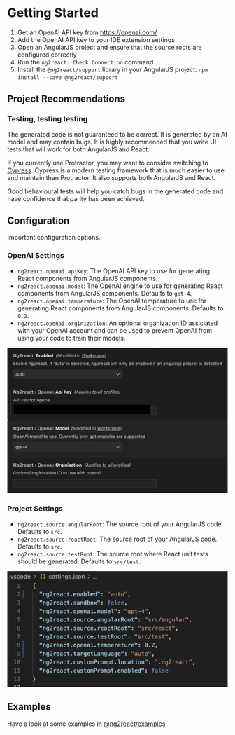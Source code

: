 # Getting Started

1. Get an OpenAI API key from <https://openai.com/>
2. Add the OpenAI API key to your IDE extension settings
3. Open an AngularJS project and ensure that the source roots are configured correctly
4. Run the `ng2react: Check Connection` command
5. Install the `@ng2react/support` library in your AngularJS project: `npm install --save @ng2react/support`

## Project Recommendations

### Testing, testing testing

The generated code is not guaranteed to be correct. It is generated by an AI model and may contain bugs. It is highly recommended that you write UI tests that will work for both AngularJS and React.

If you currently use Protractor, you may want to consider switching to [Cypress](https://www.cypress.io). Cypress is a modern testing framework that is much easier to use and maintain than Protractor. It also supports both AngularJS and React.

Good behavioural tests will help you catch bugs in the generated code and have confidence that parity has been achieved.

## Configuration

Important configuration options.

### OpenAI Settings

- `ng2react.openai.apiKey`: The OpenAI API key to use for generating React components from AngularJS components.
- `ng2react.openai.model`: The OpenAI engine to use for generating React components from AngularJS components. Defaults to `gpt-4`.
- `ng2react.openai.temperature`: The OpenAI temperature to use for generating React components from AngularJS components. Defaults to `0.2`.
- `ng2react.openai.orginization`: An optional organization ID assiciated with your OpenAI account and can be used to prevent OpenAI from using your code to train their models.

![VSCode OpenAI Settings](./images/vscode_guide_user-settings.png)

### Project Settings

- `ng2react.source.angularRoot`: The source root of your AngularJS code. Defaults to `src`.
- `ng2react.source.reactRoot`: The source root of your AngularJS code. Defaults to `src`.
- `ng2react.source.testRoot`: The source root where React unit tests should be generated. Defaults to `src/test`.

![VSCode Project .settings.json](./images/vscode_guide_project-settings.png)

## Examples

Have a look at some examples in [@ng2react/examples](https://github.com/ng2react/examples)
